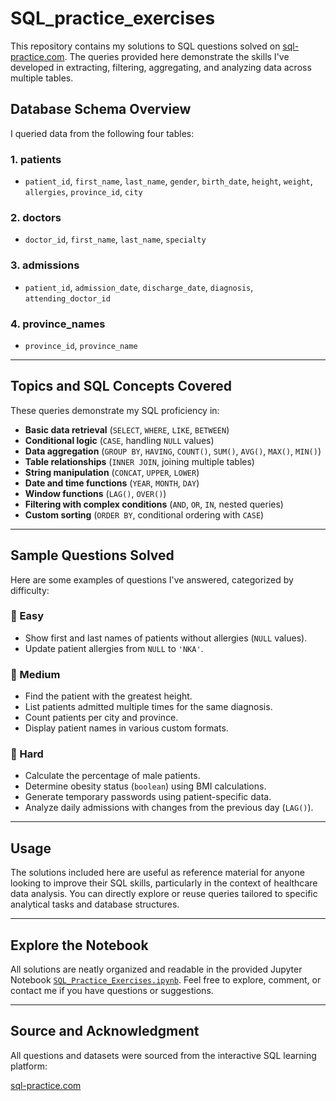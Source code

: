 # SQL_practice_exercises

This repository contains my solutions to SQL questions solved on [sql-practice.com](https://www.sql-practice.com). The queries provided here demonstrate the skills I've developed in extracting, filtering, aggregating, and analyzing data across multiple tables.

## Database Schema Overview

I queried data from the following four tables:

### 1. **patients**
- `patient_id`, `first_name`, `last_name`, `gender`, `birth_date`, `height`, `weight`, `allergies`, `province_id`, `city`

### 2. **doctors**
- `doctor_id`, `first_name`, `last_name`, `specialty`

### 3. **admissions**
- `patient_id`, `admission_date`, `discharge_date`, `diagnosis`, `attending_doctor_id`

### 4. **province_names**
- `province_id`, `province_name`

---

## Topics and SQL Concepts Covered

These queries demonstrate my SQL proficiency in:

- **Basic data retrieval** (`SELECT`, `WHERE`, `LIKE`, `BETWEEN`)
- **Conditional logic** (`CASE`, handling `NULL` values)
- **Data aggregation** (`GROUP BY`, `HAVING`, `COUNT()`, `SUM()`, `AVG()`, `MAX()`, `MIN()`)
- **Table relationships** (`INNER JOIN`, joining multiple tables)
- **String manipulation** (`CONCAT`, `UPPER`, `LOWER`)
- **Date and time functions** (`YEAR`, `MONTH`, `DAY`)
- **Window functions** (`LAG()`, `OVER()`)
- **Filtering with complex conditions** (`AND`, `OR`, `IN`, nested queries)
- **Custom sorting** (`ORDER BY`, conditional ordering with `CASE`)

---

## Sample Questions Solved

Here are some examples of questions I've answered, categorized by difficulty:

### 🔹 Easy
- Show first and last names of patients without allergies (`NULL` values).
- Update patient allergies from `NULL` to `'NKA'`.

### 🔸 Medium
- Find the patient with the greatest height.
- List patients admitted multiple times for the same diagnosis.
- Count patients per city and province.
- Display patient names in various custom formats.

### 🔺 Hard
- Calculate the percentage of male patients.
- Determine obesity status (`boolean`) using BMI calculations.
- Generate temporary passwords using patient-specific data.
- Analyze daily admissions with changes from the previous day (`LAG()`).

---

## Usage
The solutions included here are useful as reference material for anyone looking to improve their SQL skills, particularly in the context of healthcare data analysis. You can directly explore or reuse queries tailored to specific analytical tasks and database structures.

---

## Explore the Notebook
All solutions are neatly organized and readable in the provided Jupyter Notebook [`SQL_Practice_Exercises.ipynb`](SQL_Practice_Exercises.ipynb). Feel free to explore, comment, or contact me if you have questions or suggestions.

---

## Source and Acknowledgment

All questions and datasets were sourced from the interactive SQL learning platform:

[sql-practice.com](https://www.sql-practice.com)
